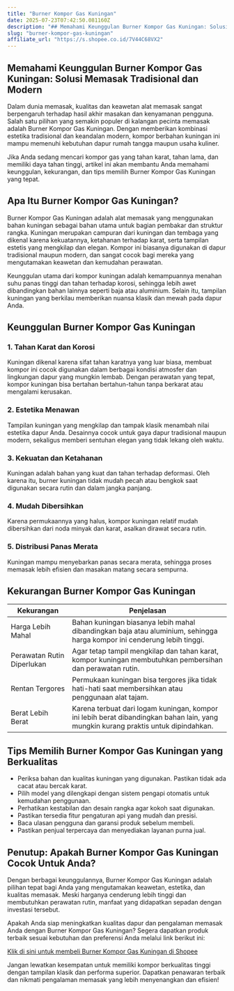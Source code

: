 ```yaml
---
title: "Burner Kompor Gas Kuningan"
date: 2025-07-23T07:42:50.081160Z
description: "## Memahami Keunggulan Burner Kompor Gas Kuningan: Solusi Memasak Tradisional dan Modern..."
slug: "burner-kompor-gas-kuningan"
affiliate_url: "https://s.shopee.co.id/7V44C68VX2"
---
```

## Memahami Keunggulan Burner Kompor Gas Kuningan: Solusi Memasak Tradisional dan Modern

Dalam dunia memasak, kualitas dan keawetan alat memasak sangat berpengaruh terhadap hasil akhir masakan dan kenyamanan pengguna. Salah satu pilihan yang semakin populer di kalangan pecinta memasak adalah Burner Kompor Gas Kuningan. Dengan memberikan kombinasi estetika tradisional dan keandalan modern, kompor berbahan kuningan ini mampu memenuhi kebutuhan dapur rumah tangga maupun usaha kuliner.

Jika Anda sedang mencari kompor gas yang tahan karat, tahan lama, dan memiliki daya tahan tinggi, artikel ini akan membantu Anda memahami keunggulan, kekurangan, dan tips memilih Burner Kompor Gas Kuningan yang tepat.

## Apa Itu Burner Kompor Gas Kuningan?

Burner Kompor Gas Kuningan adalah alat memasak yang menggunakan bahan kuningan sebagai bahan utama untuk bagian pembakar dan struktur rangka. Kuningan merupakan campuran dari kuningan dan tembaga yang dikenal karena kekuatannya, ketahanan terhadap karat, serta tampilan estetis yang mengkilap dan elegan. Kompor ini biasanya digunakan di dapur tradisional maupun modern, dan sangat cocok bagi mereka yang mengutamakan keawetan dan kemudahan perawatan.

Keunggulan utama dari kompor kuningan adalah kemampuannya menahan suhu panas tinggi dan tahan terhadap korosi, sehingga lebih awet dibandingkan bahan lainnya seperti baja atau aluminium. Selain itu, tampilan kuningan yang berkilau memberikan nuansa klasik dan mewah pada dapur Anda.

## Keunggulan Burner Kompor Gas Kuningan

### 1. Tahan Karat dan Korosi
Kuningan dikenal karena sifat tahan karatnya yang luar biasa, membuat kompor ini cocok digunakan dalam berbagai kondisi atmosfer dan lingkungan dapur yang mungkin lembab. Dengan perawatan yang tepat, kompor kuningan bisa bertahan bertahun-tahun tanpa berkarat atau mengalami kerusakan.

### 2. Estetika Menawan
Tampilan kuningan yang mengkilap dan tampak klasik menambah nilai estetika dapur Anda. Desainnya cocok untuk gaya dapur tradisional maupun modern, sekaligus memberi sentuhan elegan yang tidak lekang oleh waktu.

### 3. Kekuatan dan Ketahanan
Kuningan adalah bahan yang kuat dan tahan terhadap deformasi. Oleh karena itu, burner kuningan tidak mudah pecah atau bengkok saat digunakan secara rutin dan dalam jangka panjang.

### 4. Mudah Dibersihkan
Karena permukaannya yang halus, kompor kuningan relatif mudah dibersihkan dari noda minyak dan karat, asalkan dirawat secara rutin.

### 5. Distribusi Panas Merata
Kuningan mampu menyebarkan panas secara merata, sehingga proses memasak lebih efisien dan masakan matang secara sempurna.

## Kekurangan Burner Kompor Gas Kuningan

| Kekurangan | Penjelasan |
|--------------|------------|
| Harga Lebih Mahal | Bahan kuningan biasanya lebih mahal dibandingkan baja atau aluminium, sehingga harga kompor ini cenderung lebih tinggi. |
| Perawatan Rutin Diperlukan | Agar tetap tampil mengkilap dan tahan karat, kompor kuningan membutuhkan pembersihan dan perawatan rutin. |
| Rentan Tergores | Permukaan kuningan bisa tergores jika tidak hati-hati saat membersihkan atau penggunaan alat tajam. |
| Berat Lebih Berat | Karena terbuat dari logam kuningan, kompor ini lebih berat dibandingkan bahan lain, yang mungkin kurang praktis untuk dipindahkan. |

## Tips Memilih Burner Kompor Gas Kuningan yang Berkualitas

- Periksa bahan dan kualitas kuningan yang digunakan. Pastikan tidak ada cacat atau bercak karat.
- Pilih model yang dilengkapi dengan sistem pengapi otomatis untuk kemudahan penggunaan.
- Perhatikan kestabilan dan desain rangka agar kokoh saat digunakan.
- Pastikan tersedia fitur pengaturan api yang mudah dan presisi.
- Baca ulasan pengguna dan garansi produk sebelum membeli.
- Pastikan penjual terpercaya dan menyediakan layanan purna jual.

## Penutup: Apakah Burner Kompor Gas Kuningan Cocok Untuk Anda?

Dengan berbagai keunggulannya, Burner Kompor Gas Kuningan adalah pilihan tepat bagi Anda yang mengutamakan keawetan, estetika, dan kualitas memasak. Meski harganya cenderung lebih tinggi dan membutuhkan perawatan rutin, manfaat yang didapatkan sepadan dengan investasi tersebut.

Apakah Anda siap meningkatkan kualitas dapur dan pengalaman memasak Anda dengan Burner Kompor Gas Kuningan? Segera dapatkan produk terbaik sesuai kebutuhan dan preferensi Anda melalui link berikut ini:

[Klik di sini untuk membeli Burner Kompor Gas Kuningan di Shopee](https://s.shopee.co.id/7V44C68VX2)

Jangan lewatkan kesempatan untuk memiliki kompor berkualitas tinggi dengan tampilan klasik dan performa superior. Dapatkan penawaran terbaik dan nikmati pengalaman memasak yang lebih menyenangkan dan efisien!